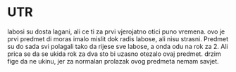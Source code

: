 # UTR

labosi su dosta lagani, ali ce ti za prvi vjerojatno otici puno vremena. ovo je prvi predmet di moras imalo mislit dok radis labose, ali nisu strasni. Predmet su do sada svi polagali tako da rijese sve labose, a onda odu na rok za 2. Ali prica se da se ukida rok za dva sto bi uzasno otezalo ovaj predmet. drzim fige da ne ukinu, jer za normalan prolazak ovog predmeta nemam savjet.